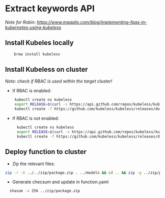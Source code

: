 # Extract keywords API

_Note for Robin: https://www.magalix.com/blog/implementing-faas-in-kubernetes-using-kubeless_

## Install Kubeles locally

```bash
    brew install kubeless
```


## Install Kubeless on cluster

_Note: check if RBAC is used within the target cluster!_

- If RBAC is enabled:
  ```bash
   kubectl create ns kubeless 
   export RELEASE=$(curl -s https://api.github.com/repos/kubeless/kubeless/releases/latest | grep tag_name | cut -d '"' -f 4)
   kubectl create -f https://github.com/kubeless/kubeless/releases/download/$RELEASE/kubeless-$RELEASE.yaml
  ```
  
- If RBAC is not enabled:
  ```bash
    kubectl create ns kubeless
    export RELEASE=$(curl -s https://api.github.com/repos/kubeless/kubeless/releases/latest | grep tag_name | cut -d '"' -f 4)
    kubectl create -f https://github.com/kubeless/kubeless/releases/download/v1.0.8/kubeless-non-rbac-$RELEASE.yaml
  ```

## Deploy function to cluster

- Zip the relevant files:

```bash
zip -r -X ../../zip/package.zip . ../models && cd .. && zip -g ../zip/package.zip handler.py
```

- Generate checsum and update in function.yaml

```bash
  shasum -a 256 ../zip/package.zip
```
